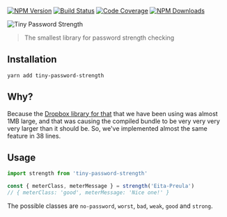 
[![NPM Version](https://img.shields.io/npm/v/tiny-password-strength.svg?style=flat)](https://www.npmjs.org/package/tiny-password-strength)
[![Build Status](https://api.travis-ci.org/ramda/tiny-password-strength.svg?branch=master)](https://travis-ci.org/rung-tools/tiny-password-strength)
[![Code Coverage](https://codecov.io/gh/rung-tools/tiny-password-strength/branch/master/graph/badge.svg)](https://codecov.io/gh/rung-tools/tiny-password-strength)
[![NPM Downloads](https://img.shields.io/npm/dm/tiny-password-strength.svg?style=flat)](https://www.npmjs.org/package/tiny-password-strength)

![Tiny Password Strength](https://i.imgur.com/IYnYg5Z.png)

> The smallest library for password strength checking

## Installation

`yarn add tiny-password-strength`

## Why?

Because the [Dropbox library for that](https://github.com/dropbox/zxcvbn) that we
have been using was almost 1MB large, and that was causing the compiled bundle
to be very very very very larger than it should be. So, we've implemented almost
the same feature in 38 lines.

## Usage

```js
import strength from 'tiny-password-strength'

const { meterClass, meterMessage } = strength('Eita-Preula')
// { meterClass: 'good', meterMessage: 'Nice one!' }
```

The possible classes are `no-password`, `worst`, `bad`, `weak`, `good` and `strong`.

